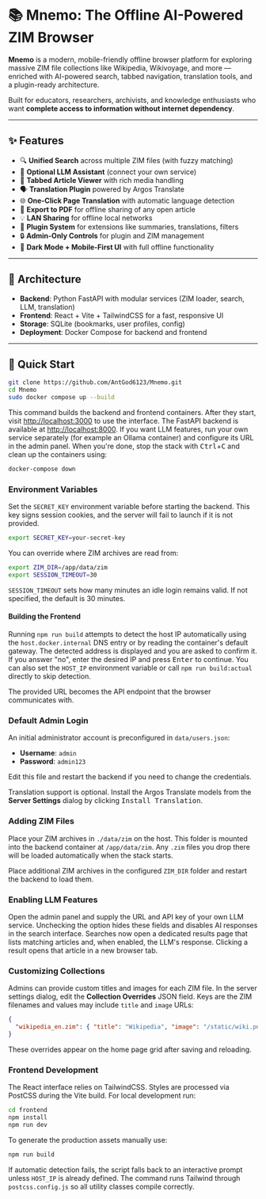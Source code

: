 # 📚 Mnemo: The Offline AI-Powered ZIM Browser

**Mnemo** is a modern, mobile-friendly offline browser platform for exploring massive ZIM file collections like Wikipedia, Wikivoyage, and more — enriched with AI-powered search, tabbed navigation, translation tools, and a plugin-ready architecture.

Built for educators, researchers, archivists, and knowledge enthusiasts who want **complete access to information without internet dependency**.

---

## ✨ Features

- 🔍 **Unified Search** across multiple ZIM files (with fuzzy matching)
- 🤖 **Optional LLM Assistant** (connect your own service)
- 📑 **Tabbed Article Viewer** with rich media handling
- 🗣️ **Translation Plugin** powered by Argos Translate
- 🌐 **One-Click Page Translation** with automatic language detection
- 📄 **Export to PDF** for offline sharing of any open article
- 💡 **LAN Sharing** for offline local networks
- 🧩 **Plugin System** for extensions like summaries, translations, filters
- 🔒 **Admin-Only Controls** for plugin and ZIM management
- 🌙 **Dark Mode + Mobile-First UI** with full offline functionality

---

## 🧠 Architecture

- **Backend**: Python FastAPI with modular services (ZIM loader, search, LLM, translation)
- **Frontend**: React + Vite + TailwindCSS for a fast, responsive UI
- **Storage**: SQLite (bookmarks, user profiles, config)
- **Deployment**: Docker Compose for backend and frontend

---

## 🚀 Quick Start

```bash
git clone https://github.com/AntGod6123/Mnemo.git
cd Mnemo
sudo docker compose up --build

``` 

This command builds the backend and frontend containers. After they start,
visit <http://localhost:3000> to use the interface. The FastAPI backend is
available at <http://localhost:8000>. If you want LLM features, run your own
service separately (for example an Ollama container) and configure its URL in
the admin panel. When you're done, stop the stack with <kbd>Ctrl</kbd>+<kbd>C</kbd>
and clean up the containers using:

```bash
docker-compose down

```

### Environment Variables

Set the `SECRET_KEY` environment variable before starting the backend. This
key signs session cookies, and the server will fail to launch if it is not
provided.

```bash
export SECRET_KEY=your-secret-key
```

You can override where ZIM archives are read from:

```bash
export ZIM_DIR=/app/data/zim
export SESSION_TIMEOUT=30
```

`SESSION_TIMEOUT` sets how many minutes an idle login remains valid. If not
specified, the default is 30 minutes.

#### Building the Frontend

Running `npm run build` attempts to detect the host IP automatically using the
`host.docker.internal` DNS entry or by reading the container's default gateway.
The detected address is displayed and you are asked to confirm it. If you answer
"no", enter the desired IP and press <kbd>Enter</kbd> to continue. You can also
set the `HOST_IP` environment variable or call `npm run build:actual` directly
to skip detection.

The provided URL becomes the API endpoint that the browser communicates with.

### Default Admin Login

An initial administrator account is preconfigured in `data/users.json`:

- **Username**: `admin`
- **Password**: `admin123`

Edit this file and restart the backend if you need to change the credentials.

Translation support is optional. Install the Argos Translate models from the
**Server Settings** dialog by clicking <kbd>Install Translation</kbd>.

### Adding ZIM Files

Place your ZIM archives in `./data/zim` on the host. This folder is mounted into
the backend container at `/app/data/zim`. Any `.zim` files you drop there will
be loaded automatically when the stack starts.

Place additional ZIM archives in the configured `ZIM_DIR` folder and restart the backend to load them.

### Enabling LLM Features

Open the admin panel and supply the URL and API key of your own LLM service.
Unchecking the option hides these fields and disables AI responses in the
search interface. Searches now open a dedicated results page that lists
matching articles and, when enabled, the LLM's response. Clicking a result
opens that article in a new browser tab.

### Customizing Collections

Admins can provide custom titles and images for each ZIM file. In the server
settings dialog, edit the **Collection Overrides** JSON field. Keys are the
ZIM filenames and values may include `title` and `image` URLs:

```json
{
  "wikipedia_en.zim": { "title": "Wikipedia", "image": "/static/wiki.png" }
}
```
These overrides appear on the home page grid after saving and reloading.

### Frontend Development

The React interface relies on TailwindCSS. Styles are processed via PostCSS during the Vite build. For local development run:

```bash
cd frontend
npm install
npm run dev
```

To generate the production assets manually use:

```bash
npm run build
```

If automatic detection fails, the script falls back to an interactive prompt
unless `HOST_IP` is already defined. The command runs Tailwind through
`postcss.config.js` so all utility classes compile correctly.
